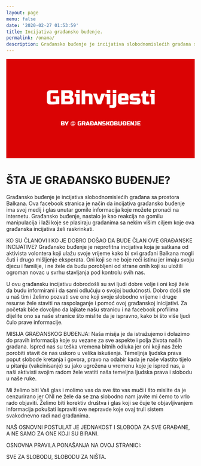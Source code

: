 ```yaml
---
layout: page
menu: false
date: '2020-02-27 01:53:59'
title: Incijativa građansko buđenje.
permalink: /onama/
description: Građansko buđenje je incijativa slobodnomislećih građana sa prostora Balkana.
---
```


<img class="" src="/assets/img/blog-image.png" alt="Gradjansko budjenje" width="600">

# ŠTA JE GRAĐANSKO BUĐENJE?
Građansko buđenje je incijativa slobodnomislećih građana sa prostora Balkana. Ova facebook stranica je način da incijativa građansko buđenje ima svoj medij i glas unutar gomile informacija koje možete pronaći na internetu. Građansko buđenje, nastalo je kao reakcija na gomilu manipulacija i laži koje se plasiraju građanima sa nekim višim ciljem koje ova građanska incijativa želi raskrinkati.

KO SU ČLANOVI I KO JE DOBRO DOŠAO DA BUDE ČLAN OVE GRAĐANSKE INCIJATIVE?
Građansko buđenje je neprofitna incijativa koja je satkana od aktivista volontera koji ulažu svoje vrijeme kako bi svi građani Balkana mogli čuti i drugo mišljenje eksperata. Oni koji se ne boje reći istinu jer imaju svoju djecu i familije, i ne žele da budu porobljeni od strane onih koji su uložili ogroman novac u svrhu stavljanja pod kontrolu svih nas. 

U ovu građansku incijativu dobrodošli su svi ljudi dobre volje i oni koji žele da budu informirani i da sami odlučuju o svojoj budućnosti. Dobro došli ste u naš tim i želimo pozvati sve one koji svoje slobodno vrijeme i druge resurse žele staviti na raspolaganje i pomoć ovoj građanskoj inicijativi. Za početak biće dovoljno da lajkate našu stranicu i na facebook profilima dijelite ono sa naše stranice što mislite da je ispravno, kako bi što više ljudi čulo prave informacije.

MISIJA GRAĐANSKOG BUĐENJA:
Naša misija je da istražujemo i dolazimo do pravih informacija koje su vezane za sve aspekte i polja života naših građana. Ispred nas su teška vremena bitnih odluka jer oni koji nas žele porobiti stavit će nas uskoro u velika iskušenja. Temeljnja ljudska prava poput slobode kretanja i govora, pravo na odabir kada je naše vlastito tijelo u pitanju (vakcinisanje) su jako ugrožena u vremenu koje je ispred nas, a naši aktivisti svojim radom žele vratiti naša temeljna ljudska prava i slobodu u naše ruke. 

Mi želimo biti Vaš glas i molimo vas da sve što vas muči i što mislite da je cenzurirano jer ONI ne žele da se zna slobodno nam javite mi ćemo to vrlo rado objaviti. Želimo biti korektiv društva i glas koji se čuje te objavljivanjem informacija pokušati ispraviti sve nepravde koje ovaj truli sistem svakodnevno radi nad građanima.

NAŠ OSNOVNI POSTULAT JE JEDNAKOST I SLOBODA ZA SVE GRAĐANE, A NE SAMO ZA ONE KOJI SU BIRANI.

OSNOVNA PRAVILA PONAŠANJA NA OVOJ STRANICI:


SVE ZA SLOBODU, SLOBODU ZA NIŠTA.

